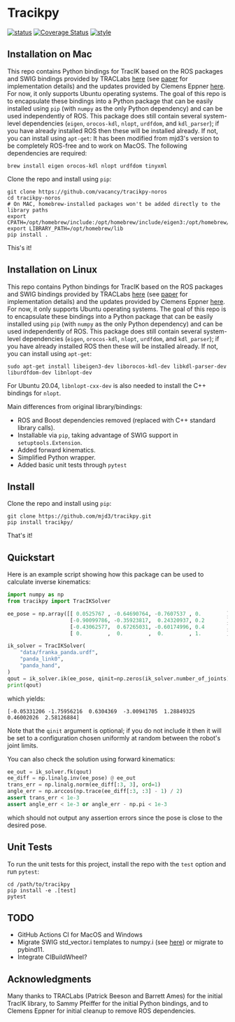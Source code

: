 # Tracikpy
[![status](https://github.com/mjd3/tracikpy/workflows/Release%20Tracikpy/badge.svg)](https://github.com/mjd3/tracikpy/actions) [![Coverage Status](https://coveralls.io/repos/github/mjd3/tracikpy/badge.svg?branch=main)](https://coveralls.io/github/mjd3/tracikpy?branch=main) [![style](https://img.shields.io/badge/code%20style-black-000000.svg)](https://github.com/psf/black)

## Installation on Mac

This repo contains Python bindings for TracIK based on the ROS packages and SWIG bindings provided by TRACLabs [here](https://bitbucket.org/traclabs/trac_ik/src/master/) (see [paper](https://ieeexplore.ieee.org/document/7363472) for implementation details) and the updates provided by Clemens Eppner [here](https://bitbucket.org/clemi/trac_ik/src/devel/). For now, it only supports Ubuntu operating systems. The goal of this repo is to encapsulate these bindings into a Python package that can be easily installed using `pip` (with `numpy` as the only Python dependency) and can be used independently of ROS. This package does still contain several system-level dependencies (`eigen`, `orocos-kdl`, `nlopt`, `urdfdom`, and `kdl_parser`); if you have already installed ROS then these will be installed already. If not, you can install using `apt-get`:
It has been modified from mjd3's version to be completely ROS-free and to work on MacOS. The following dependencies are required:

```
brew install eigen orocos-kdl nlopt urdfdom tinyxml
```

Clone the repo and install using `pip`:
```shell
git clone https://github.com/vacancy/tracikpy-noros
cd tracikpy-noros
# On MAC, homebrew-installed packages won't be added directly to the library paths
export CPATH=/opt/homebrew/include:/opt/homebrew/include/eigen3:/opt/homebrew/include/urdfdom_headers
export LIBRARY_PATH=/opt/homebrew/lib
pip install .
```
This's it!

## Installation on Linux

This repo contains Python bindings for TracIK based on the ROS packages and SWIG bindings provided by TRACLabs [here](https://bitbucket.org/traclabs/trac_ik/src/master/) (see [paper](https://ieeexplore.ieee.org/document/7363472) for implementation details) and the updates provided by Clemens Eppner [here](https://bitbucket.org/clemi/trac_ik/src/devel/). For now, it only supports Ubuntu operating systems. The goal of this repo is to encapsulate these bindings into a Python package that can be easily installed using `pip` (with `numpy` as the only Python dependency) and can be used independently of ROS. This package does still contain several system-level dependencies (`eigen`, `orocos-kdl`, `nlopt`, `urdfdom`, and `kdl_parser`); if you have already installed ROS then these will be installed already. If not, you can install using `apt-get`:
```
sudo apt-get install libeigen3-dev liborocos-kdl-dev libkdl-parser-dev liburdfdom-dev libnlopt-dev
```
For Ubuntu 20.04, `libnlopt-cxx-dev` is also needed to install the C++ bindings for `nlopt`.

Main differences from original library/bindings:
 - ROS and Boost dependencies removed (replaced with C++ standard library calls).
 - Installable via `pip`, taking advantage of SWIG support in `setuptools.Extension`.
 - Added forward kinematics.
 - Simplified Python wrapper.
 - Added basic unit tests through `pytest`

## Install
Clone the repo and install using `pip`:
```shell
git clone https://github.com/mjd3/tracikpy.git
pip install tracikpy/
```
That's it!

## Quickstart

Here is an example script showing how this package can be used to calculate inverse kinematics:
```python
import numpy as np
from tracikpy import TracIKSolver

ee_pose = np.array([[ 0.0525767 , -0.64690764, -0.7607537 , 0.        ],
                    [-0.90099786, -0.35923817,  0.24320937, 0.2       ],
                    [-0.43062577,  0.67265031, -0.60174996, 0.4       ],
                    [ 0.        ,  0.        ,  0.        , 1.        ]])

ik_solver = TracIKSolver(
    "data/franka_panda.urdf",
    "panda_link0",
    "panda_hand",
)
qout = ik_solver.ik(ee_pose, qinit=np.zeros(ik_solver.number_of_joints))
print(qout)
```
which yields:
```
[-0.05331206 -1.75956216  0.6304369  -3.00941705  1.28849325  0.46002026  2.58126884]
```
Note that the `qinit` argument is optional; if you do not include it then it will be set to a configuration chosen uniformly at random between the robot's joint limits.

You can also check the solution using forward kinematics:
```python
ee_out = ik_solver.fk(qout)
ee_diff = np.linalg.inv(ee_pose) @ ee_out
trans_err = np.linalg.norm(ee_diff[:3, 3], ord=1)
angle_err = np.arccos(np.trace(ee_diff[:3, :3] - 1) / 2)
assert trans_err < 1e-3
assert angle_err < 1e-3 or angle_err - np.pi < 1e-3
```
which should not output any assertion errors since the pose is close to the desired pose.

## Unit Tests
To run the unit tests for this project, install the repo with the `test` option and run `pytest`:
```shell
cd /path/to/tracikpy
pip install -e .[test]
pytest
```

## TODO
 - GitHub Actions CI for MacOS and Windows
 - Migrate SWIG std_vector.i templates to numpy.i (see [here](https://numpy.org/devdocs/reference/swig.interface-file.html)) or migrate to pybind11.
 - Integrate CIBuildWheel?

## Acknowledgments
Many thanks to TRACLabs (Patrick Beeson and Barrett Ames) for the initial TracIK library, to Sammy Pfeiffer for the initial Python bindings, and to Clemens Eppner for initial cleanup to remove ROS dependencies.
